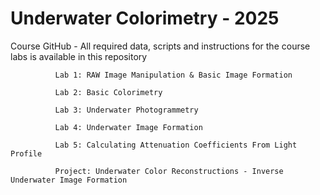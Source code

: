 # Underwater Colorimetry - 2025
  Course GitHub - All required data, scripts and instructions for the course labs is available in this repository

              Lab 1: RAW Image Manipulation & Basic Image Formation

              Lab 2: Basic Colorimetry

              Lab 3: Underwater Photogrammetry

              Lab 4: Underwater Image Formation

              Lab 5: Calculating Attenuation Coefficients From Light Profile

              Project: Underwater Color Reconstructions - Inverse Underwater Image Formation
